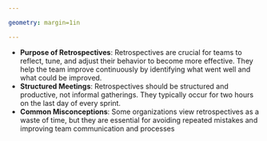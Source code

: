 ```yaml
---

geometry: margin=1in

---
```

  

- **Purpose of Retrospectives**: Retrospectives are crucial for teams to reflect, tune, and adjust their behavior to become more effective. They help the team improve continuously by identifying what went well and what could be improved.
- **Structured Meetings**: Retrospectives should be structured and productive, not informal gatherings. They typically occur for two hours on the last day of every sprint.
- **Common Misconceptions**: Some organizations view retrospectives as a waste of time, but they are essential for avoiding repeated mistakes and improving team communication and processes